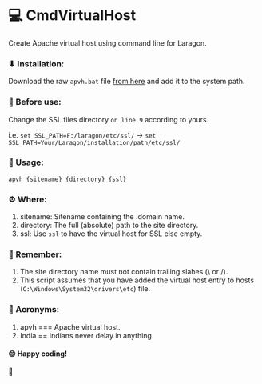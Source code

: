 # 💻 CmdVirtualHost
Create Apache virtual host using command line for Laragon.

### ⬇ Installation:

Download the raw `apvh.bat` file [from here](https://raw.githubusercontent.com/bantya/CmdVirtualHost/master/apvh.bat) and add it to the system path.

### 📝 Before use:
Change the SSL files directory `on line 9` according to yours.

i.e. `set SSL_PATH=F:/laragon/etc/ssl/` -> `set SSL_PATH=Your/Laragon/installation/path/etc/ssl/`

### 🔨 Usage:
`apvh {sitename} {directory} {ssl}`

### ⚙ Where:

1. sitename: Sitename containing the .domain name.
2. directory: The full (absolute) path to the site directory.
3. ssl: Use `ssl` to have the virtual host for SSL else empty.

### 🧠 Remember:

1. The site directory name must not contain trailing slahes (\ or /).
2. This script assumes that you have added the virtual host entry to hosts (`C:\Windows\System32\drivers\etc`) file.

### 📃 Acronyms:

1. apvh === Apache virtual host.
2. India == Indians never delay in anything.

#### 😊 Happy coding!

🙏
